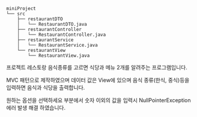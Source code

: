 ```
miniProject
└── src
    ├── restaurantDTO
    │   └── RestaurantDTO.java
    ├── restaurantController
    │   └── RestaurantController.java
    ├── restaurantService
    │   └── RestaurantService.java
    └── restaurantView
        └── RestaurantView.java
```
프로젝트 레스토랑 음식종류를 고르면 식당과 메뉴 2개를 알려주는 프로그램입니다.

MVC 패턴으로 제작하였으며 데이터 값은 View에 있으며 음식 종류(한식, 중식)등을 입력하면 음식과 식당을 출력합니다.

원하는 옵션을 선택하세요 부분에서 숫자 이외의 값을 입력시 NullPointerException 에러 발생 해결 하였습니다.
